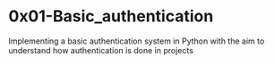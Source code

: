 # 0x01-Basic_authentication

Implementing a basic authentication system in Python with the aim to understand how authentication is done in projects
